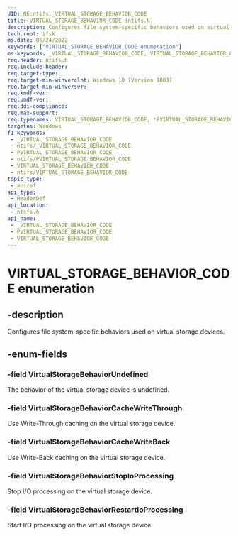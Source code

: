 ```yaml
---
UID: NE:ntifs._VIRTUAL_STORAGE_BEHAVIOR_CODE
title: VIRTUAL_STORAGE_BEHAVIOR_CODE (ntifs.h)
description: Configures file system-specific behaviors used on virtual storage devices.
tech.root: ifsk
ms.date: 05/24/2022
keywords: ["VIRTUAL_STORAGE_BEHAVIOR_CODE enumeration"]
ms.keywords: _VIRTUAL_STORAGE_BEHAVIOR_CODE, VIRTUAL_STORAGE_BEHAVIOR_CODE, *PVIRTUAL_STORAGE_BEHAVIOR_CODE,
req.header: ntifs.h
req.include-header: 
req.target-type: 
req.target-min-winverclnt: Windows 10 (Version 1803)
req.target-min-winversvr: 
req.kmdf-ver: 
req.umdf-ver: 
req.ddi-compliance: 
req.max-support: 
req.typenames: VIRTUAL_STORAGE_BEHAVIOR_CODE, *PVIRTUAL_STORAGE_BEHAVIOR_CODE
targetos: Windows
f1_keywords:
 - _VIRTUAL_STORAGE_BEHAVIOR_CODE
 - ntifs/_VIRTUAL_STORAGE_BEHAVIOR_CODE
 - PVIRTUAL_STORAGE_BEHAVIOR_CODE
 - ntifs/PVIRTUAL_STORAGE_BEHAVIOR_CODE
 - VIRTUAL_STORAGE_BEHAVIOR_CODE
 - ntifs/VIRTUAL_STORAGE_BEHAVIOR_CODE
topic_type:
 - apiref
api_type:
 - HeaderDef
api_location:
 - ntifs.h
api_name:
 - _VIRTUAL_STORAGE_BEHAVIOR_CODE
 - PVIRTUAL_STORAGE_BEHAVIOR_CODE
 - VIRTUAL_STORAGE_BEHAVIOR_CODE
---
```


# VIRTUAL_STORAGE_BEHAVIOR_CODE enumeration

## -description

Configures file system-specific behaviors used on virtual storage devices.

## -enum-fields

### -field VirtualStorageBehaviorUndefined

The behavior of the virtual storage device is undefined.

### -field VirtualStorageBehaviorCacheWriteThrough

Use Write-Through caching on the virtual storage device.

### -field VirtualStorageBehaviorCacheWriteBack

Use Write-Back caching on the virtual storage device.

### -field VirtualStorageBehaviorStopIoProcessing

Stop I/O processing on the virtual storage device.

### -field VirtualStorageBehaviorRestartIoProcessing

Start I/O processing on the virtual storage device.
